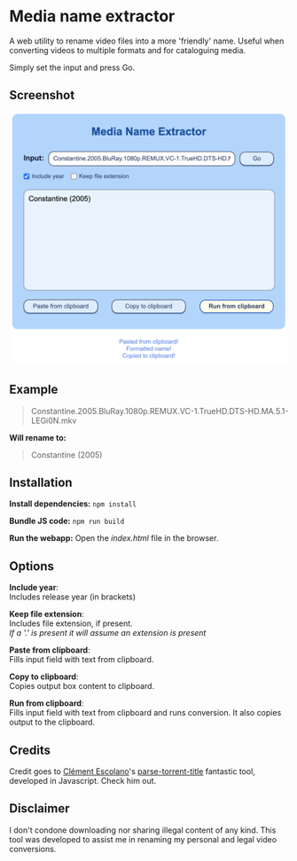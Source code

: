 # Media name extractor

A web utility to rename video files into a more 'friendly' name. Useful when converting videos to multiple formats and for cataloguing media.

Simply set the input and press Go.


## Screenshot

<p align="center" width="100%">
  <img alt="screenshot" title="screenshot" src="image-1.png" width="500" />
</p>

## Example
> Constantine.2005.BluRay.1080p.REMUX.VC-1.TrueHD.DTS-HD.MA.5.1-LEGi0N.mkv

**Will rename to:**

> Constantine (2005)

## Installation

**Install dependencies:** `npm install`

**Bundle JS code:** `npm run build`

**Run the webapp:** Open the *index.html* file in the browser.

## Options

**Include year**:\
Includes release year (in brackets)

**Keep file extension**:\
Includes file extension, if present.\
*If a '.' is present it will assume an extension is present*

**Paste from clipboard**:\
Fills input field with text from clipboard.

**Copy to clipboard**:\
Copies output box content to clipboard.

**Run from clipboard**:\
Fills input field with text from clipboard and runs conversion. It also copies output to the clipboard.

## Credits
Credit goes to [Clément Escolano](https://github.com/clement-escolano)'s [parse-torrent-title](https://github.com/clement-escolano/parse-torrent-title) fantastic tool, developed in Javascript. Check him out.

## Disclaimer

I don't condone downloading nor sharing illegal content of any kind. This tool was developed to assist me in renaming my personal and legal video conversions. 
